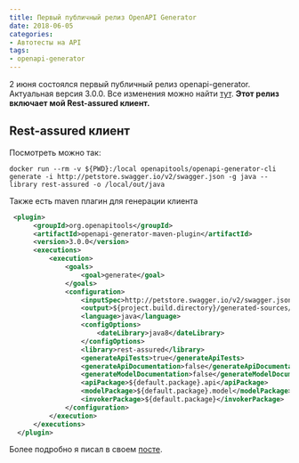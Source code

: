 ```yaml
---
title: Первый публичный релиз OpenAPI Generator
date: 2018-06-05
categories:
- Автотесты на API
tags:
- openapi-generator
---
```

2 июня состоялся первый публичный релиз openapi-generator. Актуальная версия 3.0.0. Все изменения можно найти [тут](https://github.com/OpenAPITools/openapi-generator/releases). **Этот релиз включает мой Rest-assured клиент.**

## Rest-assured клиент
Посмотреть можно так:
```
docker run --rm -v ${PWD}:/local openapitools/openapi-generator-cli generate -i http://petstore.swagger.io/v2/swagger.json -g java --library rest-assured -o /local/out/java 
``` 

Также есть maven плагин для генерации клиента
```xml
 <plugin>
      <groupId>org.openapitools</groupId>
      <artifactId>openapi-generator-maven-plugin</artifactId>
      <version>3.0.0</version>
      <executions>
          <execution>
              <goals>
                  <goal>generate</goal>
              </goals>
              <configuration>
                  <inputSpec>http://petstore.swagger.io/v2/swagger.json</inputSpec>
                  <output>${project.build.directory}/generated-sources/swagger</output>
                  <language>java</language>
                  <configOptions>
                      <dateLibrary>java8</dateLibrary>
                  </configOptions>
                  <library>rest-assured</library>
                  <generateApiTests>true</generateApiTests>
                  <generateApiDocumentation>false</generateApiDocumentation>
                  <generateModelDocumentation>false</generateModelDocumentation>
                  <apiPackage>${default.package}.api</apiPackage>
                  <modelPackage>${default.package}.model</modelPackage>
                  <invokerPackage>${default.package}</invokerPackage>
              </configuration>
          </execution>
      </executions>
  </plugin>
```

Более подробно я писал в своем [посте](https://viclovsky.github.io/%D0%B0%D0%B2%D1%82%D0%BE%D1%82%D0%B5%D1%81%D1%82%D1%8B%20%D0%BD%D0%B0%20api/2018/05/09/swagger-rest-assured/).

 
 

